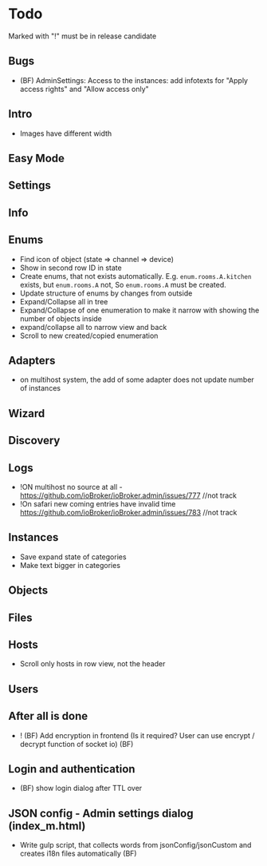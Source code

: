 # Todo
Marked with "!" must be in release candidate

## Bugs
- (BF) AdminSettings: Access to the instances: add infotexts for "Apply access rights" and "Allow access only"

## Intro
- Images have different width

## Easy Mode

## Settings

## Info

## Enums
- Find icon of object (state => channel => device)
- Show in second row ID in state
- Create enums, that not exists automatically. E.g. `enum.rooms.A.kitchen` exists, but `enum.rooms.A` not, So `enum.rooms.A` must be created.
- Update structure of enums by changes from outside
- Expand/Collapse all in tree
- Expand/Collapse of one enumeration to make it narrow with showing the number of objects inside
- expand/collapse all to narrow view and back  
- Scroll to new created/copied enumeration

## Adapters
- on multihost system, the add of some adapter does not update number of instances
   
## Wizard

## Discovery
## Logs
- !ON multihost no source at all - https://github.com/ioBroker/ioBroker.admin/issues/777 //not track
- !On safari new coming entries have invalid time https://github.com/ioBroker/ioBroker.admin/issues/783 //not track

## Instances
- Save expand state of categories
- Make text bigger in categories

## Objects

## Files

## Hosts
- Scroll only hosts in row view, not the header

## Users

## After all is done
- ! (BF) Add encryption in frontend (Is it required? User can use encrypt / decrypt function of socket io) (BF)

## Login and authentication
- (BF) show login dialog after TTL over

## JSON config - Admin settings dialog (index_m.html)
- Write gulp script, that collects words from jsonConfig/jsonCustom and creates i18n files automatically (BF)
